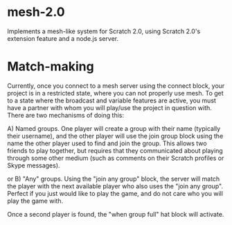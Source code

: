 mesh-2.0
========

Implements a mesh-like system for Scratch 2.0, using Scratch 2.0's extension feature and a node.js server.

Match-making
========

Currently, once you connect to a mesh server using the connect block, your project is in a restricted state, where you can not properly use mesh. To get to a state where the broadcast and variable features are active, you must have a partner with whom you will play/use the project in question with. There are two mechanisms of doing this:

A) Named groups. One player will create a group with their name (typically their username), and the other player will use the join group block using the name the other player used to find and join the group. This allows two friends to play together, but requires that they communicated about playing through some other medium (such as comments on their Scratch profiles or Skype messages).

or B) "Any" groups. Using the "join any group" block, the server will match the player with the next available player who also uses the "join any group". Perfect if you just would like to play the game, and do not care who you will play the game with.

Once a second player is found, the "when group full" hat block will activate.

